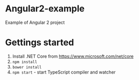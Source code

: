 # Angular2-example
Example of Angular 2 project

# Gettings started
1. Install .NET Core from https://www.microsoft.com/net/core
2. ```npm install```
3. ```bower install```
4. ```npm start``` - start TypeScript compiler and watcher
